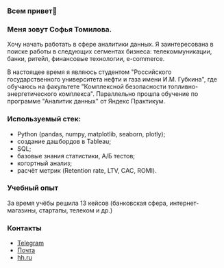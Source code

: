 ### Всем привет👋
### Меня зовут Софья Томилова. 

Хочу начать работать в сфере аналитики данных. Я заинтересована в поиске работы в следующих сегментах бизнеса: телекоммуникации, банки, ритейл, финансовые технологии, e-commerce.

В настоящее время я являюсь студентом "Российского государственного университета нефти и газа имени И.М. Губкина", где обучаюсь на факультете "Комплексной безопасности топливно-энергетического комплекса". Параллельно прошла обучение по программе "Аналитик данных" от Яндекс Практикум.
### Используемый стек:
- Python (pandas, numpy, matplotlib, seaborn, plotly);
- создание дашбордов в Tableau;
- SQL;
- базовые знания статистики, А/Б тестов;
- когортный анализ;
- расчёт метрик (Retention rate, LTV, СAC, ROMI).
### Учебный опыт
За время учёбы решила 13 кейсов (банковская сфера, интернет-магазины, стартапы, телеком и др.)
### Контакты
- [Telegram](https://t.me/tomatko_oooy)
- [Почта](sofyatomilova2004@mail.ru)
- [hh.ru](https://hh.ru/resume/cec8c5c5ff0c54b25c0039ed1f7063376b3671)
